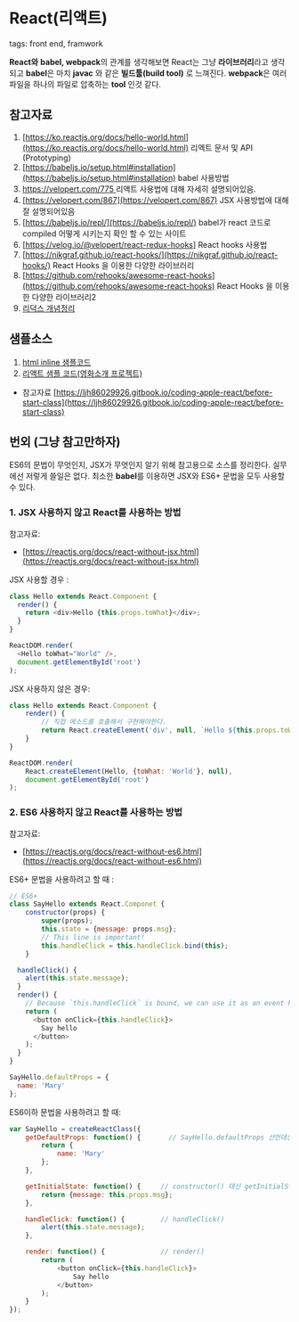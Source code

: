 # React(리액트)
tags: front end, framwork

**React와** **babel, webpack**의 관계를 생각해보면 React는 그냥 **라이브러리**라고 생각되고 **babel**은 마치 **javac** 와 같은 **빌드툴(build tool)** 로 느껴진다. **webpack**은 여러파일을 하나의 파일로 압축하는 **tool** 인것 같다. 

## 참고자료
1. [https://ko.reactjs.org/docs/hello-world.html](https://ko.reactjs.org/docs/hello-world.html) 리엑트 문서 및 API (Prototyping)
1. [https://babeljs.io/setup.html#installation](https://babeljs.io/setup.html#installation) babel 사용방법
1. [https://velopert.com/775 ](https://velopert.com/775) 리액트 사용법에 대해 자세히 설명되어있음.
1. [https://velopert.com/867](https://velopert.com/867) JSX 사용방법에 대해 잘 설명되어있음
1. [https://babeljs.io/repl/](https://babeljs.io/repl/) babel가 react 코드로 compiled 어떻게 시키는지 확인 할 수 있는 사이트
1. [https://velog.io/@velopert/react-redux-hooks] React hooks 사용법
1. [https://nikgraf.github.io/react-hooks/](https://nikgraf.github.io/react-hooks/) React Hooks 을 이용한 다양한 라이브러리
1. [https://github.com/rehooks/awesome-react-hooks](https://github.com/rehooks/awesome-react-hooks) React Hooks 을 이용한 다양한 라이브러리2
1. [리덕스 개념정리](https://velog.io/@nibble/React-Redux-%EC%B4%88%EB%B3%B4%EB%93%A4%EC%9D%B4-%EB%B3%B4%EB%A9%B4-%EB%8F%84%EC%9B%80%EB%90%98%EB%8A%94-%EA%B8%80-i8jxzqahcy)

## 샘플소스
1. [html inline 샘플코드](./sample/index.html)
2. [리액트 샘플 코드(영화소개 프로젝트)](https://github.com/jeedy/movie-project)
  - 참고자료 [https://ljh86029926.gitbook.io/coding-apple-react/before-start-class](https://ljh86029926.gitbook.io/coding-apple-react/before-start-class)



## 번외 (그냥 참고만하자)
ES6의 문법이 무엇인지, JSX가 무엇인지 알기 위해 참고용으로 소스를 정리한다. 실무에선 저렇게 쓸일은 없다. 최소한 **babel**를 이용하면 JSX와 ES6+ 문법을 모두 사용할 수 있다.



### 1. JSX 사용하지 않고 React를 사용하는 방법
참고자료:
- [https://reactjs.org/docs/react-without-jsx.html](https://reactjs.org/docs/react-without-jsx.html)

JSX 사용할 경우 :
```javascript
class Hello extends React.Component {
  render() {
    return <div>Hello {this.props.toWhat}</div>;
  }
}

ReactDOM.render(
  <Hello toWhat="World" />,
  document.getElementById('root')
);
```

JSX 사용하지 않은 경우: 
```javascript
class Hello extends React.Component {
    render() {
        // 직접 메소드를 호출해서 구현해야한다.
        return React.createElement('div', null, `Hello ${this.props.toWhat}`); 
    }
}

ReactDOM.render(
    React.createElement(Hello, {toWhat: 'World'}, null),
    document.getElementById('root')
);
```


### 2. ES6 사용하지 않고 React를 사용하는 방법

참고자료: 
- [https://reactjs.org/docs/react-without-es6.html](https://reactjs.org/docs/react-without-es6.html)

ES6+ 문법을 사용하려고 할 때 :
```javascript
// ES6+
class SayHello extends React.Componet {
    constructor(props) {
        super(props);
        this.state = {message: props.msg};
        // This line is important!
        this.handleClick = this.handleClick.bind(this);
    }

  handleClick() {
    alert(this.state.message);
  }
  render() {
    // Because `this.handleClick` is bound, we can use it as an event handler.
    return (
      <button onClick={this.handleClick}>
        Say hello
      </button>
    );
  }
}

SayHello.defaultProps = {
  name: 'Mary'
};
```

ES6이하 문법을 사용하려고 할 때:
```javascript
var SayHello = createReactClass({
    getDefaultProps: function() {       // SayHello.defaultProps 선언대신
        return {
            name: 'Mary'
        };
    },

    getInitialState: function() {     // constructor() 대신 getInitialState()에 구현
        return {message: this.props.msg};
    },

    handleClick: function() {         // handleClick()
        alert(this.state.message);
    },

    render: function() {              // render()
        return (
            <button onClick={this.handleClick}>
                Say hello
            </button>
        );
    }
});
```


